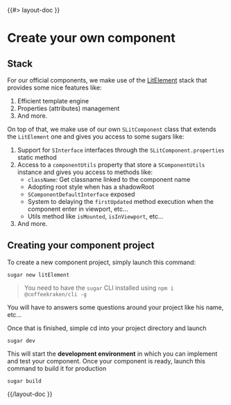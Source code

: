 <!--
/**
 * @name            Create your own
 * @namespace       doc.components
 * @type            Markdown
 * @platform        md
 * @status          stable
 * @menu            Documentation / Components           /doc/components/create-your-own
 *
 * @since           2.0.0
 * @author    Olivier Bossel <olivier.bossel@gmail.com> (https://coffeekraken.io)
 */
-->

{{#> layout-doc }}

# Create your own component

## Stack

For our official components, we make use of the [LitElement](https://lit.dev/) stack that provides some nice features like:

1. Efficient template engine
2. Properties (attributes) management
3. And more.

On top of that, we make use of our own `SLitComponent` class that extends the `LitElement` one and gives you access to some sugars like:

1. Support for `SInterface` interfaces through the `SLitComponent.properties` static method
2. Access to a `componentUtils` property that store a `SComponentUtils` instance and gives you access to methods like:
   - `className`: Get classname linked to the component name
   - Adopting root style when has a shadowRoot
   - `SComponentDefaultInterface` exposed
   - System to delaying the `firstUpdated` method execution when the component enter in viewport, etc...
   - Utils method like `isMounted`, `isInViewport`, etc...
3. And more.

## Creating your component project

To create a new component project, simply launch this command:

```shell
sugar new litElement
```

> You need to have the `sugar` CLI installed using `npm i @coffeekraken/cli -g`

You will have to answers some questions around your project like his name, etc...

Once that is finished, simple cd into your project directory and launch

```shell
sugar dev
```

This will start the **development environment** in which you can implement and test your component. Once your component is ready, launch this command to build it for production

```shell
sugar build
```

{{/layout-doc }}
